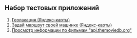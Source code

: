 ## Набор тестовых приложений

1. [Геолакация (Яндекс-карты)](https://github.com/st989-ks/Codebox/tree/yandex_map_kit/point_position)
2. [Задай маршрут своей машинке (Яндекс-карты)](https://github.com/st989-ks/Codebox/tree/yandex_map_kit/transport_route)
3. [Просмотр информации по фильмам "api.themoviedb.org"](https://github.com/st989-ks/Codebox/tree/api_themoviedb_org/movie)
